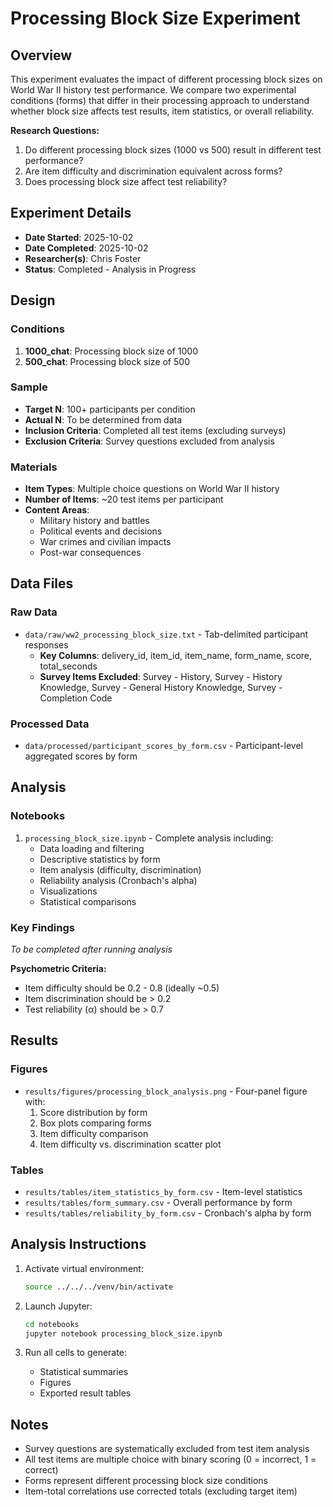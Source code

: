 # Processing Block Size Experiment

## Overview

This experiment evaluates the impact of different processing block sizes on World War II history test performance. We compare two experimental conditions (forms) that differ in their processing approach to understand whether block size affects test results, item statistics, or overall reliability.

**Research Questions:**
1. Do different processing block sizes (1000 vs 500) result in different test performance?
2. Are item difficulty and discrimination equivalent across forms?
3. Does processing block size affect test reliability?

## Experiment Details

- **Date Started**: 2025-10-02
- **Date Completed**: 2025-10-02
- **Researcher(s)**: Chris Foster
- **Status**: Completed - Analysis in Progress

## Design

### Conditions
1. **1000_chat**: Processing block size of 1000
2. **500_chat**: Processing block size of 500

### Sample
- **Target N**: 100+ participants per condition
- **Actual N**: To be determined from data
- **Inclusion Criteria**: Completed all test items (excluding surveys)
- **Exclusion Criteria**: Survey questions excluded from analysis

### Materials
- **Item Types**: Multiple choice questions on World War II history
- **Number of Items**: ~20 test items per participant
- **Content Areas**: 
  - Military history and battles
  - Political events and decisions
  - War crimes and civilian impacts
  - Post-war consequences 

## Data Files

### Raw Data
- `data/raw/ww2_processing_block_size.txt` - Tab-delimited participant responses
  - **Key Columns**: delivery_id, item_id, item_name, form_name, score, total_seconds
  - **Survey Items Excluded**: Survey - History, Survey - History Knowledge, Survey - General History Knowledge, Survey - Completion Code

### Processed Data
- `data/processed/participant_scores_by_form.csv` - Participant-level aggregated scores by form

## Analysis

### Notebooks
1. `processing_block_size.ipynb` - Complete analysis including:
   - Data loading and filtering
   - Descriptive statistics by form
   - Item analysis (difficulty, discrimination)
   - Reliability analysis (Cronbach's alpha)
   - Visualizations
   - Statistical comparisons

### Key Findings
*To be completed after running analysis*

**Psychometric Criteria:**
- Item difficulty should be 0.2 - 0.8 (ideally ~0.5)
- Item discrimination should be > 0.2
- Test reliability (α) should be > 0.7

## Results

### Figures
- `results/figures/processing_block_analysis.png` - Four-panel figure with:
  1. Score distribution by form
  2. Box plots comparing forms
  3. Item difficulty comparison
  4. Item difficulty vs. discrimination scatter plot

### Tables
- `results/tables/item_statistics_by_form.csv` - Item-level statistics
- `results/tables/form_summary.csv` - Overall performance by form
- `results/tables/reliability_by_form.csv` - Cronbach's alpha by form

## Analysis Instructions

1. Activate virtual environment:
   ```bash
   source ../../../venv/bin/activate
   ```

2. Launch Jupyter:
   ```bash
   cd notebooks
   jupyter notebook processing_block_size.ipynb
   ```

3. Run all cells to generate:
   - Statistical summaries
   - Figures
   - Exported result tables

## Notes

- Survey questions are systematically excluded from test item analysis
- All test items are multiple choice with binary scoring (0 = incorrect, 1 = correct)
- Forms represent different processing block size conditions
- Item-total correlations use corrected totals (excluding target item)
